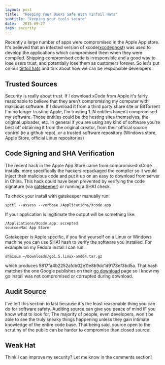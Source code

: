 ```yaml
---
layout: post
title:  "Keeping Your Users Safe With Tinfoil Hats"
subtitle: "keeping your tools secure"
date:   2015-09-27
tags: security
---
```


Recently a large number of apps were compromised in the Apple App store.  It's believed that an infected version of xcode([xcodeghost]) was used to develop the applications which compromised them when they were compiled. Shipping compromised code is irresponsible and a good way to lose users trust, and potentially lose them as customers forever. So let's put on our [tinfoil hats] and talk about how we can be responsible developers.

## Trusted Sources

Security is really about trust.  If I download xCode from Apple it's fairly reasonable to believe that they aren't compromising my computer with malicious software.  If I download it from a third party share site or BitTorrent I'm no longer trusting Apple, I'm trusting 1..N entities haven't compromised my software.  Those entities could be the hosting sites themselves, the original uploader, etc.  In general if you are using any kind of software you're best off obtaining it from the original creator, from their official source control (ie a github repo), or a trusted software repository (Windows store, Apple Store, official Linux repositories)

## Code Signing and SHA Verification

The recent hack in the Apple App Store came from compromised xCode installs, more specifically the hackers repackaged the compiler so it would inject their malicious code and put it up on an easy to download from server in China. This hack could have been prevented by verifying the code signature (via [gatekeeper]) or running a SHA1 check.  

To check your install with gatekeeper manually run:

~~~
spctl --assess --verbose /Applications/Xcode.app
~~~

If your application is legitimate the output will be something like:

~~~
/Applications/Xcode.app: accepted
source=Mac App Store
~~~

Gatekeeper is Apple specific, if you find yourself on a Linux or Windows machine you can use SHA1 hash to verify the software you installed. For example on my Fedora install I can run:

~~~
sha1sum ~/Downloads/go1.5.linux-amd64.tar.gz
~~~

which produces 5817fa4b2252afdb02e11e8b9dc1d9173ef3bd5a.  That hash matches the one Google publishes on their [go download] page so I know my go install was not compromised or corrupted during download.

## Audit Source

I've left this section to last because it's the least reasonable thing you can do for software safety.  Auditing source can give you peace of mind IF you know what to look for.  The majority of people, even developers, won't be able to see the truly sneaky things happening unless they gain intimate knowledge of the entire code base.  That being said, source open to the scrutiny of the public can be harder to compromise than closed source.

## Weak Hat

Think I can improve my security? Let me know in the comments section!

[go download]:https://golang.org/dl/
[hacked]:http://9to5mac.com/2015/09/20/xcode-ghost-app-store-malware-malicious-apps/
[xcodeghost]:http://arstechnica.com/security/2015/09/apple-scrambles-after-40-malicious-xcodeghost-apps-haunt-app-store/
[gatekeeper]:https://developer.apple.com/news/?id=09222015a
[tinfoil hats]:https://en.wikipedia.org/wiki/Tin_foil_hat
